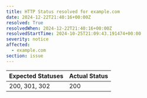 ```yaml
---
title: HTTP Status resolved for example.com
date: 2024-12-22T21:40:16+00:00Z
resolved: True
resolvedWhen: 2024-12-22T21:40:16+00:00Z
resolvedStartTime: 2024-10-25T21:09:43.191474+00:00
severity: notice
affected:
  - example.com
section: issue
---
```


| Expected Statuses | Actual Status  |
|-------------------|----------------|
| 200, 301, 302 | 200 |
